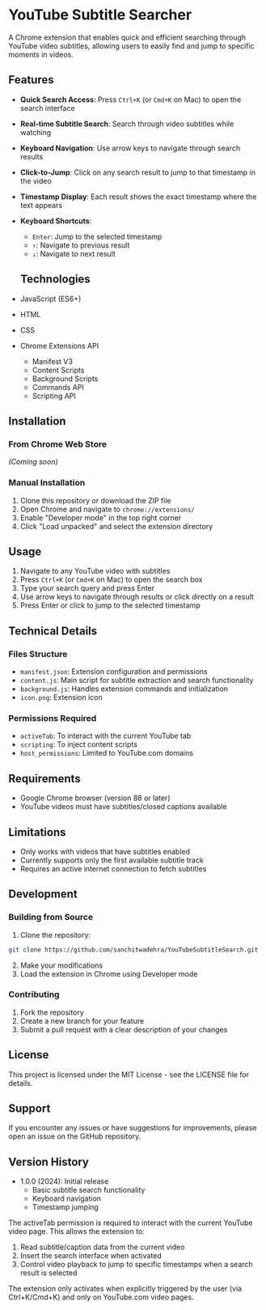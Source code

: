 # YouTube Subtitle Searcher

A Chrome extension that enables quick and efficient searching through YouTube video subtitles, allowing users to easily find and jump to specific moments in videos.

## Features

- **Quick Search Access**: Press `Ctrl+K` (or `Cmd+K` on Mac) to open the search interface
- **Real-time Subtitle Search**: Search through video subtitles while watching
- **Keyboard Navigation**: Use arrow keys to navigate through search results
- **Click-to-Jump**: Click on any search result to jump to that timestamp in the video
- **Timestamp Display**: Each result shows the exact timestamp where the text appears
- **Keyboard Shortcuts**:
  - `Enter`: Jump to the selected timestamp
  - `↑`: Navigate to previous result
  - `↓`: Navigate to next result

  ## Technologies
- JavaScript (ES6+)
- HTML
- CSS
- Chrome Extensions API
  - Manifest V3
  - Content Scripts
  - Background Scripts
  - Commands API
  - Scripting API

## Installation

### From Chrome Web Store
*(Coming soon)*

### Manual Installation
1. Clone this repository or download the ZIP file
2. Open Chrome and navigate to `chrome://extensions/`
3. Enable "Developer mode" in the top right corner
4. Click "Load unpacked" and select the extension directory

## Usage

1. Navigate to any YouTube video with subtitles
2. Press `Ctrl+K` (or `Cmd+K` on Mac) to open the search box
3. Type your search query and press Enter
4. Use arrow keys to navigate through results or click directly on a result
5. Press Enter or click to jump to the selected timestamp

## Technical Details

### Files Structure
- `manifest.json`: Extension configuration and permissions
- `content.js`: Main script for subtitle extraction and search functionality
- `background.js`: Handles extension commands and initialization
- `icon.png`: Extension icon

### Permissions Required
- `activeTab`: To interact with the current YouTube tab
- `scripting`: To inject content scripts
- `host_permissions`: Limited to YouTube.com domains

## Requirements

- Google Chrome browser (version 88 or later)
- YouTube videos must have subtitles/closed captions available

## Limitations

- Only works with videos that have subtitles enabled
- Currently supports only the first available subtitle track
- Requires an active internet connection to fetch subtitles

## Development

### Building from Source
1. Clone the repository:
```bash
git clone https://github.com/sanchitwadehra/YouTubeSubtitleSearch.git
```
2. Make your modifications
3. Load the extension in Chrome using Developer mode

### Contributing
1. Fork the repository
2. Create a new branch for your feature
3. Submit a pull request with a clear description of your changes

## License

This project is licensed under the MIT License - see the LICENSE file for details.

## Support

If you encounter any issues or have suggestions for improvements, please open an issue on the GitHub repository.

## Version History

- 1.0.0 (2024): Initial release
  - Basic subtitle search functionality
  - Keyboard navigation
  - Timestamp jumping

The activeTab permission is required to interact with the current YouTube video page. This allows the extension to:
1. Read subtitle/caption data from the current video
2. Insert the search interface when activated
3. Control video playback to jump to specific timestamps when a search result is selected

The extension only activates when explicitly triggered by the user (via Ctrl+K/Cmd+K) and only on YouTube.com video pages.